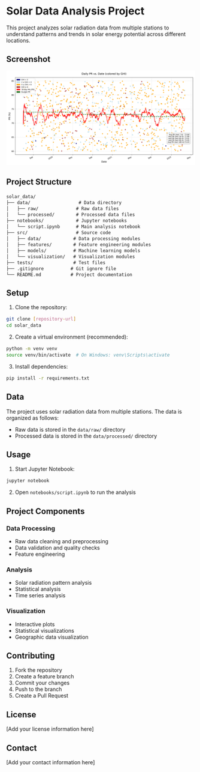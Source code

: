 # Solar Data Analysis Project

This project analyzes solar radiation data from multiple stations to understand patterns and trends in solar energy potential across different locations.
## Screenshot
![graph](./pr_graph.png)

## Project Structure

```
solar_data/
├── data/                  # Data directory
│   ├── raw/              # Raw data files
│   └── processed/        # Processed data files
├── notebooks/            # Jupyter notebooks
│   └── script.ipynb      # Main analysis notebook
├── src/                  # Source code
│   ├── data/            # Data processing modules
│   ├── features/        # Feature engineering modules
│   ├── models/          # Machine learning models
│   └── visualization/   # Visualization modules
├── tests/               # Test files
├── .gitignore          # Git ignore file
└── README.md           # Project documentation
```

## Setup

1. Clone the repository:
```bash
git clone [repository-url]
cd solar_data
```

2. Create a virtual environment (recommended):
```bash
python -m venv venv
source venv/bin/activate  # On Windows: venv\Scripts\activate
```

3. Install dependencies:
```bash
pip install -r requirements.txt
```

## Data

The project uses solar radiation data from multiple stations. The data is organized as follows:
- Raw data is stored in the `data/raw/` directory
- Processed data is stored in the `data/processed/` directory

## Usage

1. Start Jupyter Notebook:
```bash
jupyter notebook
```

2. Open `notebooks/script.ipynb` to run the analysis

## Project Components

### Data Processing
- Raw data cleaning and preprocessing
- Data validation and quality checks
- Feature engineering

### Analysis
- Solar radiation pattern analysis
- Statistical analysis
- Time series analysis

### Visualization
- Interactive plots
- Statistical visualizations
- Geographic data visualization

## Contributing

1. Fork the repository
2. Create a feature branch
3. Commit your changes
4. Push to the branch
5. Create a Pull Request

## License

[Add your license information here]

## Contact

[Add your contact information here] 
